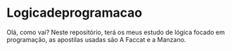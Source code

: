 # Logicadeprogramacao
Olá, como vai? Neste repositório, terá os meus estudo de lógica focado em programação, as apostilas usadas são A Faccat e a Manzano.
